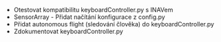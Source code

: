 - Otestovat kompatibilitu keyboardController.py s INAVem
- SensorArray - Přidat načítání konfigurace z config.py
- Přidat autonomous flight (sledování člověka) do keyboardController.py
- Zdokumentovat keyboardController.py